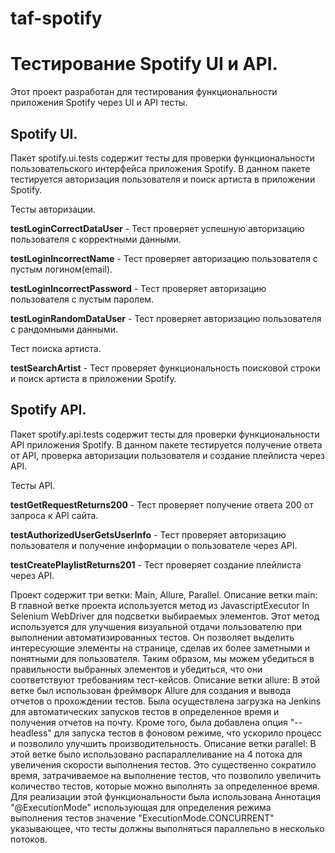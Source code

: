 # taf-spotify

# **Тестирование Spotify UI и API.**

Этот проект разработан для тестирования функциональности приложения Spotify через UI и API тесты.

## **Spotify UI.**

Пакет spotify.ui.tests содержит тесты для проверки функциональности пользовательского интерфейса приложения Spotify. В данном пакете тестируется авторизация пользователя и поиск артиста в приложении Spotify.

Тесты авторизации.

**testLoginCorrectDataUser** - Тест проверяет успешную авторизацию пользователя с корректными данными.

**testLoginIncorrectName** - Тест проверяет авторизацию пользователя с пустым логином(email).

**testLoginIncorrectPassword** - Тест проверяет авторизацию пользователя с пустым паролем.

**testLoginRandomDataUser** - Тест проверяет авторизацию пользователя с рандомными данными.

Тест поиска артиста.

**testSearchArtist** - Тест проверяет функциональность поисковой строки и поиск артиста в приложении Spotify.


## **Spotify API.**


Пакет spotify.api.tests содержит тесты для проверки функциональности API приложения Spotify.
В данном пакете тестируется получение ответа от API, проверка авторизации пользователя и создание плейлиста через API.

Тесты API.

**testGetRequestReturns200** - Тест проверяет получение ответа 200 от запроса к API сайта.

**testAuthorizedUserGetsUserInfo** - Тест проверяет авторизацию пользователя и получение информации о пользователе через API.

**testCreatePlaylistReturns201** - Тест проверяет создание плейлиста через API.

Проект содержит три ветки: Main, Allure, Parallel.
Описание ветки main:
В главной ветке проекта используется метод из JavascriptExecutor In Selenium WebDriver для подсветки выбираемых элементов. Этот метод используется для улучшения визуальной отдачи пользователю при выполнении автоматизированных тестов. Он позволяет выделить интересующие элементы на странице, сделав их более заметными и понятными для пользователя. Таким образом, мы можем убедиться в правильности выбранных элементов и убедиться, что они соответствуют требованиям тест-кейсов.
Описание ветки allure:
В этой ветке был использован фреймворк Allure для создания и вывода отчетов о прохождении тестов. Была осуществлена загрузка на Jenkins для автоматических запусков тестов в определенное время и получения отчетов на почту. Кроме того, была добавлена опция "--headless" для запуска тестов в фоновом режиме, что ускорило процесс и позволило улучшить производительность.
Описание ветки parallel:
В этой ветке было использовано распараллеливание на 4 потока для увеличения скорости выполнения тестов. Это существенно сократило время, затрачиваемое на выполнение тестов, что позволило увеличить количество тестов, которые можно выполнять за определенное время. Для реализации этой функциональности была использована Аннотация "@ExecutionMode" использующая для определения режима выполнения тестов значение "ExecutionMode.CONCURRENT" указывающее, что тесты должны выполняться параллельно в несколько потоков.

